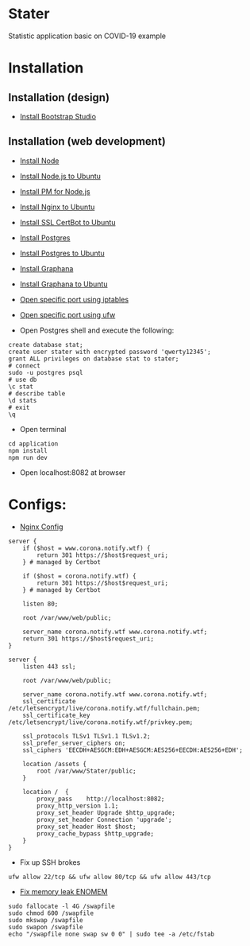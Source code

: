 # Stater

Statistic application basic on COVID-19 example

# Installation

## Installation (design)

- [Install Bootstrap Studio](https://bootstrapstudio.io/)

## Installation (web development)

- [Install Node](https://nodejs.org/en/download/)
- [Install Node.js to Ubuntu](https://www.digitalocean.com/community/tutorials/node-js-ubuntu-18-04-ru)
- [Install PM for Node.js](https://www.digitalocean.com/community/tutorials/how-to-set-up-a-node-js-application-for-production-on-ubuntu-18-04-ru)
- [Install Nginx to Ubuntu](https://www.digitalocean.com/community/tutorials/how-to-install-nginx-on-ubuntu-18-04-quickstart-ru)
- [Install SSL CertBot to Ubuntu](https://www.digitalocean.com/community/tutorials/nginx-let-s-encrypt-ubuntu-18-04-ru)
- [Install Postgres](https://www.postgresql.org/download/)
- [Install Postgres to Ubuntu](https://www.digitalocean.com/community/tutorials/how-to-install-and-use-postgresql-on-ubuntu-18-04-ru)
- [Install Graphana](https://grafana.com/docs/grafana/latest/guides/getting_started/)
- [Install Graphana to Ubuntu](https://grafana.com/docs/grafana/latest/installation/debian/)
- [Open specific port using iptables](https://ru.stackoverflow.com/questions/347145/%D0%9A%D0%B0%D0%BA-%D0%BE%D1%82%D0%BA%D1%80%D1%8B%D1%82%D1%8C-%D0%BF%D0%BE%D1%80%D1%82-%D0%B2-ubuntu)
- [Open specific port using ufw](https://askubuntu.com/questions/911765/open-port-on-ubuntu-16-04)

- Open Postgres shell and execute the following:

```shell
create database stat;
create user stater with encrypted password 'qwerty12345';
grant ALL privileges on database stat to stater;
# connect
sudo -u postgres psql
# use db
\c stat
# describe table
\d stats
# exit
\q
```

- Open terminal

```shell
cd application
npm install
npm run dev
```

- Open localhost:8082 at browser

# Configs:

- [Nginx Config](https://www.digitalocean.com/community/questions/how-to-run-node-js-server-with-nginx)

```shell
server {
    if ($host = www.corona.notify.wtf) {
        return 301 https://$host$request_uri;
    } # managed by Certbot

    if ($host = corona.notify.wtf) {
        return 301 https://$host$request_uri;
    } # managed by Certbot

    listen 80;

    root /var/www/web/public;

    server_name corona.notify.wtf www.corona.notify.wtf;
    return 301 https://$host$request_uri;
}

server {
    listen 443 ssl;

    root /var/www/web/public;

    server_name corona.notify.wtf www.corona.notify.wtf;
    ssl_certificate /etc/letsencrypt/live/corona.notify.wtf/fullchain.pem;
    ssl_certificate_key /etc/letsencrypt/live/corona.notify.wtf/privkey.pem;

    ssl_protocols TLSv1 TLSv1.1 TLSv1.2;
    ssl_prefer_server_ciphers on;
    ssl_ciphers 'EECDH+AESGCM:EDH+AESGCM:AES256+EECDH:AES256+EDH';

    location /assets {
        root /var/www/Stater/public;
    }

    location /  {
        proxy_pass    http://localhost:8082;
        proxy_http_version 1.1;
        proxy_set_header Upgrade $http_upgrade;
        proxy_set_header Connection 'upgrade';
        proxy_set_header Host $host;
        proxy_cache_bypass $http_upgrade;
    }
}
```

- Fix up SSH brokes

```shell
ufw allow 22/tcp && ufw allow 80/tcp && ufw allow 443/tcp
```

- [Fix memory leak ENOMEM](https://stackoverflow.com/questions/26193654/node-js-catch-enomem-error-thrown-after-spawn)

```shell
sudo fallocate -l 4G /swapfile
sudo chmod 600 /swapfile
sudo mkswap /swapfile
sudo swapon /swapfile
echo "/swapfile none swap sw 0 0" | sudo tee -a /etc/fstab
```
